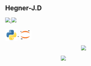 ## Hegner-J.D

 <div>
  <a href="https://github.com/Hegner-J.D">
  <img height="180em" src="https://github-readme-stats.vercel.app/api?username=HJD2021&show_icons=true&theme=dark&include_all_commits=true&count_private=true"/>
  <img height="180em" src="https://github-readme-stats.vercel.app/api/top-langs/?username=HJD2021&layout=compact&langs_count=7&theme=dark"/>
</div>
  
 <div style="display: inline_block"><br>
  <img align="center" alt="Dia-Python" height="40" width="40" src="https://raw.githubusercontent.com/devicons/devicon/master/icons/python/python-original.svg">
  <img align="center" alt="Thiago-Jupyter" height="30" width="40" src="https://raw.githubusercontent.com/devicons/devicon/master/icons/jupyter/jupyter-original.svg"> 

<p align="center">
  <img alingn="center" src="https://profile-counter.glitch.me/HJD2021/count.svg" />
</p>
 
 


 
 
 
  
  
  <img src = ".github/" width = "325px" align = "right">
 
 </div>

